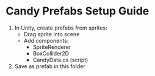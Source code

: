 # Candy Prefabs Setup Guide

1. In Unity, create prefabs from sprites:
   - Drag sprite into scene
   - Add components:
     - SpriteRenderer
     - BoxCollider2D
     - CandyData.cs (script)
2. Save as prefab in this folder
